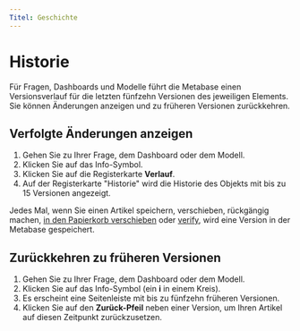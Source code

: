 ```yaml
---
Titel: Geschichte
---
```



# Historie


Für Fragen, Dashboards und Modelle führt die Metabase einen Versionsverlauf für die letzten fünfzehn Versionen des jeweiligen Elements. Sie können Änderungen anzeigen und zu früheren Versionen zurückkehren.


## Verfolgte Änderungen anzeigen


1. Gehen Sie zu Ihrer Frage, dem Dashboard oder dem Modell.
2. Klicken Sie auf das Info-Symbol.
3. Klicken Sie auf die Registerkarte **Verlauf**.
4. Auf der Registerkarte "Historie" wird die Historie des Objekts mit bis zu 15 Versionen angezeigt.


Jedes Mal, wenn Sie einen Artikel speichern, verschieben, rückgängig machen, [in den Papierkorb verschieben](./delete-and-restore.md) oder [verify](./content-verification.md), wird eine Version in der Metabase gespeichert.


## Zurückkehren zu früheren Versionen


1. Gehen Sie zu Ihrer Frage, dem Dashboard oder dem Modell.
2. Klicken Sie auf das Info-Symbol (ein **i** in einem Kreis).
3. Es erscheint eine Seitenleiste mit bis zu fünfzehn früheren Versionen.
4. Klicken Sie auf den **Zurück-Pfeil** neben einer Version, um Ihren Artikel auf diesen Zeitpunkt zurückzusetzen.


